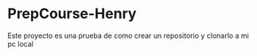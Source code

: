 # PrepCourse-Henry

Este proyecto es una prueba de como crear un repositorio y clonarlo a mi pc local